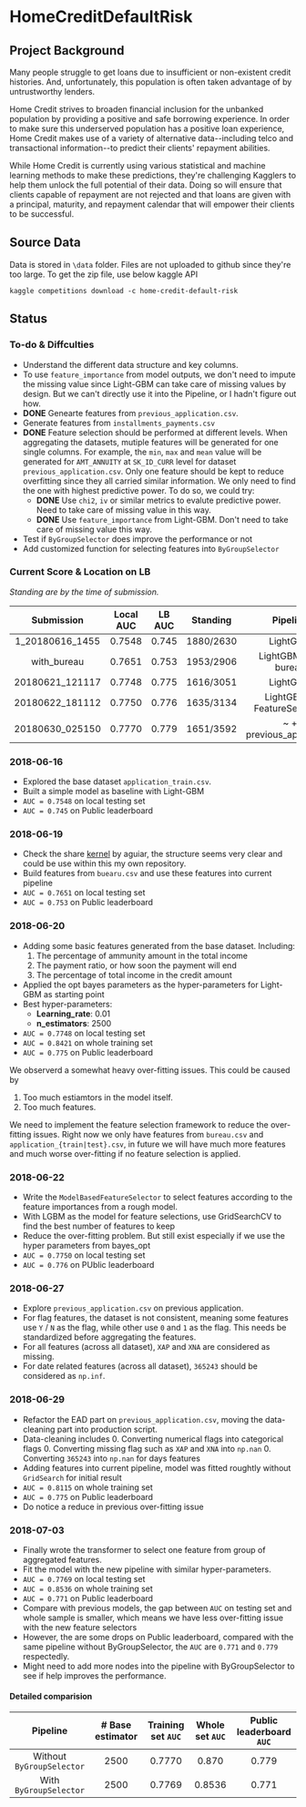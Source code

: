 # HomeCreditDefaultRisk

## Project Background

Many people struggle to get loans due to insufficient or non-existent credit histories. And, unfortunately, 
this population is often taken advantage of by untrustworthy lenders.

Home Credit strives to broaden financial inclusion for the unbanked population by providing a positive and 
safe borrowing experience. In order to make sure this underserved population has a positive loan experience, 
Home Credit makes use of a variety of alternative data--including telco and transactional information--to 
predict their clients' repayment abilities.

While Home Credit is currently using various statistical and machine learning methods to make these predictions, 
they're challenging Kagglers to help them unlock the full potential of their data. Doing so will ensure 
that clients capable of repayment are not rejected and that loans are given with a principal, maturity, 
and repayment calendar that will empower their clients to be successful.

## Source Data

Data is stored in `\data` folder. Files are not uploaded to github since they're too large. To get the zip file, use below
kaggle API
```
kaggle competitions download -c home-credit-default-risk
```
## Status

### To-do & Diffculties

- Understand the different data structure and key columns.
- To use `feature_importance` from model outputs, we don't need to impute the missing value since Light-GBM can take 
care of missing values by design. But we can't directly use it into the Pipeline, 
or I hadn't figure out how.
- __DONE__ Genearte features from `previous_application.csv`. 
- Generate features from `installments_payments.csv`
- __DONE__ Feature selection should be performed at different levels. When aggregating the datasets, mutiple features will be 
generated for one single columns. For example, the `min`, `max` and `mean` value will be generated for `AMT_ANNUITY` 
at `SK_ID_CURR` level for dataset `previous_application.csv`. Only one feature should be kept to reduce overfitting
since they all carried similar information. We only need to find the one with highest predictive power.
To do so, we could try:
  - __DONE__ Use `chi2`, `iv` or similar metrics to evalute predictive power. Need to take
    care of missing value in this way.
  - __DONE__ Use `feature_importance` from Light-GBM. Don't need to take care of missing value this way.
- Test if `ByGroupSelector` does improve the performance or not
- Add customized function for selecting features into `ByGroupSelector`

### Current Score & Location on LB

_Standing are by the time of submission._

|Submission     |Local AUC|LB AUC|Standing  |Pipeline                   |
|:-------------:|:-------:|:----:|:--------:|:-------------------------:|
|1_20180616_1455|0.7548   |0.745 |1880/2630 |LightGBM                   |
|with_bureau    |0.7651   |0.753 |1953/2906 |LightGBM with bureau       |
|20180621_121117|0.7748   |0.775 |1616/3051 |LightGBM                   |
|20180622_181112|0.7750   |0.776 |1635/3134 |LightGBM + FeatureSelection|
|20180630_025150|0.7770   |0.779 |1651/3592 |~ + previous_application   |


### 2018-06-16

- Explored the base dataset `application_train.csv`.
- Built a simple model as baseline with Light-GBM
- `AUC = 0.7548` on local testing set
- `AUC = 0.745` on Public leaderboard


### 2018-06-19

- Check the share [kernel](https://www.kaggle.com/jsaguiar/updated-0-792-lb-lightgbm-with-simple-features) by aguiar, 
    the structure seems very clear and could be use within this my own repository.
- Build features from `buearu.csv` and use these features into current pipeline
- `AUC = 0.7651` on local testing set
- `AUC = 0.753` on Public leaderboard

### 2018-06-20

- Adding some basic features generated from the base dataset. Including:
  1. The percentage of ammunity amount in the total income
  2. The payment ratio, or how soon the payment will end
  3. The percentage of total income in the credit amount
- Applied the opt bayes parameters as the hyper-parameters for Light-GBM as starting point
- Best hyper-parameters:
   - __Learning_rate__: 0.01
   - __n_estimators__: 2500
- `AUC = 0.7748` on local testing set
- `AUC = 0.8421` on whole training set
- `AUC = 0.775` on Public leaderboard

We observerd a somewhat heavy over-fitting issues. This could be caused by 
1. Too much estiamtors in the model itself.
2. Too much features.

We need to implement the feature selection framework to reduce the over-fitting issues. 
Right now we only have features from `bureau.csv` and `application_{train|test}.csv`, in future
we will have much more features and much worse over-fitting if no feature selection is applied.


### 2018-06-22

- Write the `ModelBasedFeatureSelector` to select features according to the feature importances from a
  rough model.
- With LGBM as the model for feature selections, use GridSearchCV to find the best number of features to keep
- Reduce the over-fitting problem. But still exist especially if we use the hyper parameters from bayes_opt
- `AUC = 0.7750` on local testing set
- `AUC = 0.776` on PUblic leaderboard


### 2018-06-27

- Explore `previous_application.csv` on previous application.
- For flag features, the dataset is not consistent, meaning some features use `Y` / `N` as the flag, while other use `0` and `1` as the flag. This needs be standardized before aggregating the features.
- For all features (across all dataset), `XAP` and `XNA` are considered as missing.
- For date related features (across all dataset), `365243` should be considered as `np.inf`.


### 2018-06-29

- Refactor the EAD part on `previous_application.csv`, moving the data-cleaning part into production script.
- Data-cleaning includes
  0. Converting numerical flags into categorical flags
  0. Converting missing flag such as `XAP` and `XNA` into `np.nan`
  0. Converting `365243` into `np.nan` for days features
- Adding features into current pipeline, model was fitted roughtly without `GridSearch` for initial result
- `AUC = 0.8115` on whole training set
- `AUC = 0.775` on Public leaderboard
- Do notice a reduce in previous over-fitting issue

### 2018-07-03

- Finally wrote the transformer to select one feature from group of aggregated features.
- Fit the model with the new pipeline with similar hyper-parameters.
- `AUC = 0.7769` on local testing set
- `AUC = 0.8536` on whole training set
- `AUC = 0.771` on Public leaderboard
- Compare with previous models, the gap between `AUC` on testing set and whole sample is smaller, which 
means we have less over-fitting issue with the new feature selectors
- However, the are some drops on Public leaderboard, compared with the same pipeline without ByGroupSelector,
the `AUC` are `0.771` and `0.779` respectedly.
- Might need to add more nodes into the pipeline with ByGroupSelector to see if help improves the performance.

#### Detailed comparision

|Pipeline |# Base estimator|Training set `AUC`|Whole set `AUC`|Public leaderboard `AUC`|
|:-------:|:--------------:|:----------------:|:-------------:|:----------------------:|
|Without `ByGroupSelector`|2500|0.7770|0.870|0.779|
|With `ByGroupSelector`|2500|0.7769|0.8536|0.771|
